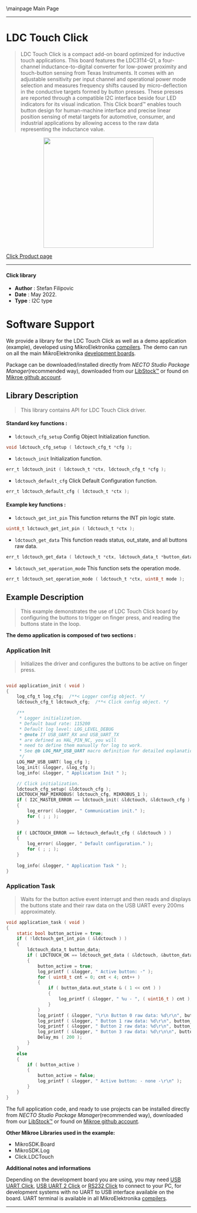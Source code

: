 \mainpage Main Page

---
# LDC Touch Click

> LDC Touch Click is a compact add-on board optimized for inductive touch applications. This board features the LDC3114-Q1, a four-channel inductance-to-digital converter for low-power proximity and touch-button sensing from Texas Instruments. It comes with an adjustable sensitivity per input channel and operational power mode selection and measures frequency shifts caused by micro-deflection in the conductive targets formed by button presses. These presses are reported through a compatible I2C interface beside four LED indicators for its visual indication. This Click board™ enables touch button design for human-machine interface and precise linear position sensing of metal targets for automotive, consumer, and industrial applications by allowing access to the raw data representing the inductance value.

<p align="center">
  <img src="https://download.mikroe.com/images/click_for_ide/ldctouch_click.png" height=300px>
</p>

[Click Product page](https://www.mikroe.com/ldc-touch-click)

---


#### Click library

- **Author**        : Stefan Filipovic
- **Date**          : May 2022.
- **Type**          : I2C type


# Software Support

We provide a library for the LDC Touch Click
as well as a demo application (example), developed using MikroElektronika
[compilers](https://www.mikroe.com/necto-studio).
The demo can run on all the main MikroElektronika [development boards](https://www.mikroe.com/development-boards).

Package can be downloaded/installed directly from *NECTO Studio Package Manager*(recommended way), downloaded from our [LibStock&trade;](https://libstock.mikroe.com) or found on [Mikroe github account](https://github.com/MikroElektronika/mikrosdk_click_v2/tree/master/clicks).

## Library Description

> This library contains API for LDC Touch Click driver.

#### Standard key functions :

- `ldctouch_cfg_setup` Config Object Initialization function.
```c
void ldctouch_cfg_setup ( ldctouch_cfg_t *cfg );
```

- `ldctouch_init` Initialization function.
```c
err_t ldctouch_init ( ldctouch_t *ctx, ldctouch_cfg_t *cfg );
```

- `ldctouch_default_cfg` Click Default Configuration function.
```c
err_t ldctouch_default_cfg ( ldctouch_t *ctx );
```

#### Example key functions :

- `ldctouch_get_int_pin` This function returns the INT pin logic state.
```c
uint8_t ldctouch_get_int_pin ( ldctouch_t *ctx );
```

- `ldctouch_get_data` This function reads status, out_state, and all buttons raw data.
```c
err_t ldctouch_get_data ( ldctouch_t *ctx, ldctouch_data_t *button_data );
```

- `ldctouch_set_operation_mode` This function sets the operation mode.
```c
err_t ldctouch_set_operation_mode ( ldctouch_t *ctx, uint8_t mode );
```

## Example Description

> This example demonstrates the use of LDC Touch Click board by configuring
the buttons to trigger on finger press, and reading the buttons state in the loop.

**The demo application is composed of two sections :**

### Application Init

> Initializes the driver and configures the buttons to be active on finger press.

```c

void application_init ( void )
{
    log_cfg_t log_cfg;  /**< Logger config object. */
    ldctouch_cfg_t ldctouch_cfg;  /**< Click config object. */

    /** 
     * Logger initialization.
     * Default baud rate: 115200
     * Default log level: LOG_LEVEL_DEBUG
     * @note If USB_UART_RX and USB_UART_TX 
     * are defined as HAL_PIN_NC, you will 
     * need to define them manually for log to work. 
     * See @b LOG_MAP_USB_UART macro definition for detailed explanation.
     */
    LOG_MAP_USB_UART( log_cfg );
    log_init( &logger, &log_cfg );
    log_info( &logger, " Application Init " );

    // Click initialization.
    ldctouch_cfg_setup( &ldctouch_cfg );
    LDCTOUCH_MAP_MIKROBUS( ldctouch_cfg, MIKROBUS_1 );
    if ( I2C_MASTER_ERROR == ldctouch_init( &ldctouch, &ldctouch_cfg ) ) 
    {
        log_error( &logger, " Communication init." );
        for ( ; ; );
    }
    
    if ( LDCTOUCH_ERROR == ldctouch_default_cfg ( &ldctouch ) )
    {
        log_error( &logger, " Default configuration." );
        for ( ; ; );
    }
    
    log_info( &logger, " Application Task " );
}

```

### Application Task

> Waits for the button active event interrupt and then reads and displays the buttons
state and their raw data on the USB UART every 200ms approximately.

```c
void application_task ( void )
{
    static bool button_active = true;
    if ( !ldctouch_get_int_pin ( &ldctouch ) )
    {
        ldctouch_data_t button_data;
        if ( LDCTOUCH_OK == ldctouch_get_data ( &ldctouch, &button_data ) )
        {
            button_active = true;
            log_printf ( &logger, " Active button: -" ); 
            for ( uint8_t cnt = 0; cnt < 4; cnt++ )
            {
                if ( button_data.out_state & ( 1 << cnt ) )
                {
                    log_printf ( &logger, " %u - ", ( uint16_t ) cnt ); 
                }
            }
            log_printf ( &logger, "\r\n Button 0 raw data: %d\r\n", button_data.ch0_raw_button );
            log_printf ( &logger, " Button 1 raw data: %d\r\n", button_data.ch1_raw_button );
            log_printf ( &logger, " Button 2 raw data: %d\r\n", button_data.ch2_raw_button );
            log_printf ( &logger, " Button 3 raw data: %d\r\n\n", button_data.ch3_raw_button );
            Delay_ms ( 200 );
        }
    }
    else
    {
        if ( button_active )
        {
            button_active = false;
            log_printf ( &logger, " Active button: - none -\r\n" ); 
        }
    }
}
```

The full application code, and ready to use projects can be installed directly from *NECTO Studio Package Manager*(recommended way), downloaded from our [LibStock&trade;](https://libstock.mikroe.com) or found on [Mikroe github account](https://github.com/MikroElektronika/mikrosdk_click_v2/tree/master/clicks).

**Other Mikroe Libraries used in the example:**

- MikroSDK.Board
- MikroSDK.Log
- Click.LDCTouch

**Additional notes and informations**

Depending on the development board you are using, you may need
[USB UART Click](https://www.mikroe.com/usb-uart-click),
[USB UART 2 Click](https://www.mikroe.com/usb-uart-2-click) or
[RS232 Click](https://www.mikroe.com/rs232-click) to connect to your PC, for
development systems with no UART to USB interface available on the board. UART
terminal is available in all MikroElektronika
[compilers](https://shop.mikroe.com/compilers).

---
